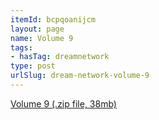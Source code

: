 ```yaml
---
itemId: bcpqoanijcm
layout: page
name: Volume 9
tags:
- hasTag: dreamnetwork
type: post
urlSlug: dream-network-volume-9
---
```

<a href="../files/Volume_9.zip" download>Volume 9 (.zip file, 38mb)</a>